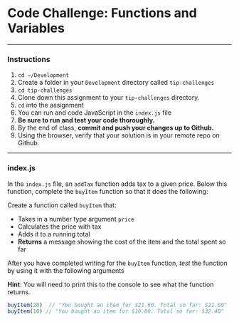 # Code Challenge: Functions and Variables
---
### **Instructions**

1. `cd ~/Development`
2. Create a folder in your `Development` directory called `tip-challenges`
3. `cd tip-challenges`
4. Clone down this assignment to your `tip-challenges` directory.
5. `cd` into the assignment
6. You can run and code JavaScript in the `index.js` file
7. **Be sure to run and test your code thoroughly.**
8. By the end of class, **commit and push your changes up to Github.**
9. Using the browser, verify that your solution is in your remote repo on Github.

---

### index.js

In the `index.js` file, an `addTax` function adds tax to a given price. Below this function, complete the `buyItem` function so that it does the following: 

Create a function called `buyItem` that:

- Takes in a number type argument `price`
- Calculates the price with tax
- Adds it to a running total
- **Returns** a message showing the cost of the item and the total spent so far

After you have completed writing for the `buyItem` function, *test* the function by using it with the following arguments

**Hint**: You will need to print this to the console to see what the function returns. 

```jsx
buyItem(20)  // "You bought an item for $21.60. Total so far: $21.60"
buyItem(10) // "You bought an item for $10.80. Total so far: $32.40"
```
